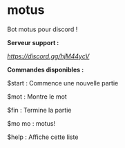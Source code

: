 # motus
Bot motus pour discord !


**Serveur support :**

_https://discord.gg/hjM44ycV_


**Commandes disponibles :**


$start : Commence une nouvelle partie 

$mot : Montre le mot 

$fin : Termine la partie 

$mo mo : motus! 

$help : Affiche cette liste
